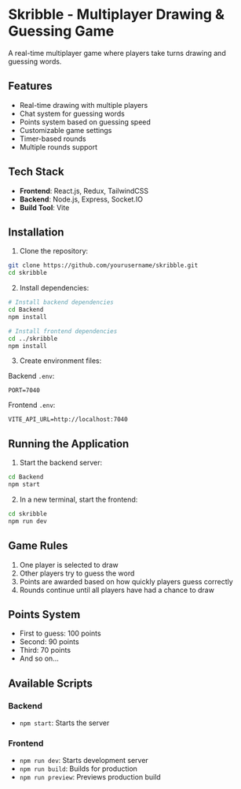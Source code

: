 # Skribble - Multiplayer Drawing & Guessing Game

A real-time multiplayer game where players take turns drawing and guessing words.

## Features

- Real-time drawing with multiple players
- Chat system for guessing words
- Points system based on guessing speed
- Customizable game settings
- Timer-based rounds
- Multiple rounds support

## Tech Stack

- **Frontend**: React.js, Redux, TailwindCSS
- **Backend**: Node.js, Express, Socket.IO
- **Build Tool**: Vite

## Installation

1. Clone the repository:
```bash
git clone https://github.com/yourusername/skribble.git
cd skribble
```

2. Install dependencies:
```bash
# Install backend dependencies
cd Backend
npm install

# Install frontend dependencies
cd ../skribble
npm install
```

3. Create environment files:

Backend `.env`:
```env
PORT=7040
```

Frontend `.env`:
```env
VITE_API_URL=http://localhost:7040
```

## Running the Application

1. Start the backend server:
```bash
cd Backend
npm start
```

2. In a new terminal, start the frontend:
```bash
cd skribble
npm run dev
```

## Game Rules

1. One player is selected to draw
2. Other players try to guess the word
3. Points are awarded based on how quickly players guess correctly
4. Rounds continue until all players have had a chance to draw

## Points System

- First to guess: 100 points
- Second: 90 points
- Third: 70 points
- And so on...

## Available Scripts

### Backend
- `npm start`: Starts the server

### Frontend
- `npm run dev`: Starts development server
- `npm run build`: Builds for production
- `npm run preview`: Previews production build
